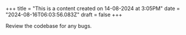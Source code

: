 +++
title = "This is a content created on 14-08-2024 at 3:05PM"
date = "2024-08-16T06:03:56.083Z"
draft = false
+++

  Review the codebase for any bugs.
        